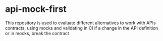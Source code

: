 # api-mock-first
This repository is used to evaluate different alternatives to work with APIs contracts, using mocks and validating in CI if a change in the API definition or in mocks, break the contract
